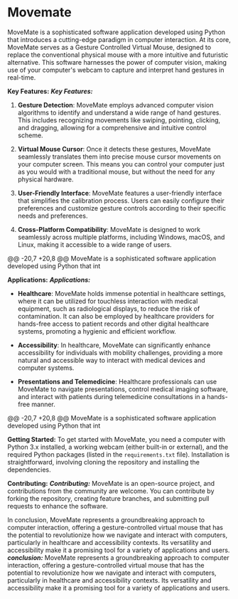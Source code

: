 # Movemate
MoveMate is a sophisticated software application developed using Python that introduces a cutting-edge paradigm in computer interaction. At its core, MoveMate serves as a Gesture Controlled Virtual Mouse, designed to replace the conventional physical mouse with a more intuitive and futuristic alternative. This software harnesses the power of computer vision, making use of your computer's webcam to capture and interpret hand gestures in real-time.

****Key Features:****
***Key Features:***
1. **Gesture Detection**: MoveMate employs advanced computer vision algorithms to identify and understand a wide range of hand gestures. This includes recognizing movements like swiping, pointing, clicking, and dragging, allowing for a comprehensive and intuitive control scheme.

2. **Virtual Mouse Cursor**: Once it detects these gestures, MoveMate seamlessly translates them into precise mouse cursor movements on your computer screen. This means you can control your computer just as you would with a traditional mouse, but without the need for any physical hardware.
   
3. **User-Friendly Interface**: MoveMate features a user-friendly interface that simplifies the calibration process. Users can easily configure their preferences and customize gesture controls according to their specific needs and preferences.

4. **Cross-Platform Compatibility**: MoveMate is designed to work seamlessly across multiple platforms, including Windows, macOS, and Linux, making it accessible to a wide range of users.

@@ -20,7 +20,8 @@ MoveMate is a sophisticated software application developed using Python that int

****Applications:****
***Applications:***
- **Healthcare**: MoveMate holds immense potential in healthcare settings, where it can be utilized for touchless interaction with medical equipment, such as radiological displays, to reduce the risk of contamination. It can also be employed by healthcare providers for hands-free access to patient records and other digital healthcare systems, promoting a hygienic and efficient workflow.

- **Accessibility**: In healthcare, MoveMate can significantly enhance accessibility for individuals with mobility challenges, providing a more natural and accessible way to interact with medical devices and computer systems.

- **Presentations and Telemedicine**: Healthcare professionals can use MoveMate to navigate presentations, control medical imaging software, and interact with patients during telemedicine consultations in a hands-free manner.

@@ -20,7 +20,8 @@ MoveMate is a sophisticated software application developed using Python that int
  
****Getting Started:****
To get started with MoveMate, you need a computer with Python 3.x installed, a working webcam (either built-in or external), and the required Python packages (listed in the `requirements.txt` file). Installation is straightforward, involving cloning the repository and installing the dependencies.

****Contributing:****
***Contributing:***
MoveMate is an open-source project, and contributions from the community are welcome. You can contribute by forking the repository, creating feature branches, and submitting pull requests to enhance the software.

In conclusion, MoveMate represents a groundbreaking approach to computer interaction, offering a gesture-controlled virtual mouse that has the potential to revolutionize how we navigate and interact with computers, particularly in healthcare and accessibility contexts. Its versatility and accessibility make it a promising tool for a variety of applications and users.
***conclusion:***
MoveMate represents a groundbreaking approach to computer interaction, offering a gesture-controlled virtual mouse that has the potential to revolutionize how we navigate and interact with computers, particularly in healthcare and accessibility contexts. Its versatility and accessibility make it a promising tool for a variety of applications and users.
